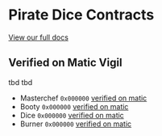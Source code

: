 # Pirate Dice Contracts

[View our full docs](tbd)

## Verified on Matic Vigil
tbd tbd
- Masterchef `0x000000` [verified on matic](#)
- Booty `0x000000` [verified on matic](#)
- Dice `0x000000` [verified on matic](#)
- Burner `0x000000` [verified on matic](#)
